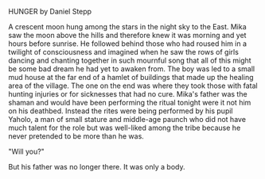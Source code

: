 HUNGER by Daniel Stepp


A crescent moon hung among the stars in the night sky to the East. Mika saw the 
moon above the hills and therefore knew it was morning and yet hours before sunrise. 
He followed behind those who had roused him in a twilight of consciousness and imagined 
when he saw the rows of girls dancing and chanting together in such mournful song 
that all of this might be some bad dream he had yet to awaken from. The boy was led 
to a small mud house at the far end of a hamlet of buildings that made up the healing 
area of the village. The one on the end was where they took those with fatal hunting 
injuries or for sicknesses that had no cure. Mika's father was the shaman and would 
have been performing the ritual tonight were it not him on his deathbed. Instead 
the rites were being performed by his pupil Yaholo, a man of small stature and 
middle-age paunch who did not have much talent for the role but was well-liked 
among the tribe because he never pretended to be more than he was.

"Will you?"

But his father was no longer there. It was only a body.
